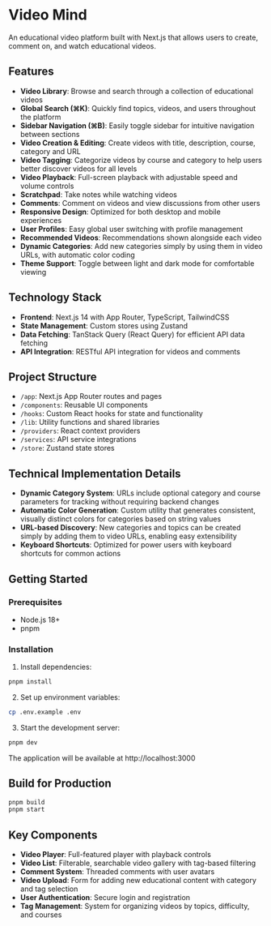 # Video Mind

An educational video platform built with Next.js that allows users to create, comment on, and watch educational videos.

## Features

- **Video Library**: Browse and search through a collection of educational videos
- **Global Search (⌘K)**: Quickly find topics, videos, and users throughout the platform
- **Sidebar Navigation (⌘B)**: Easily toggle sidebar for intuitive navigation between sections
- **Video Creation & Editing**: Create videos with title, description, course, category and URL
- **Video Tagging**: Categorize videos by course and category to help users better discover videos for all levels
- **Video Playback**: Full-screen playback with adjustable speed and volume controls
- **Scratchpad**: Take notes while watching videos
- **Comments**: Comment on videos and view discussions from other users
- **Responsive Design**: Optimized for both desktop and mobile experiences
- **User Profiles**: Easy global user switching with profile management
- **Recommended Videos**: Recommendations shown alongside each video
- **Dynamic Categories**: Add new categories simply by using them in video URLs, with automatic color coding
- **Theme Support**: Toggle between light and dark mode for comfortable viewing

## Technology Stack

- **Frontend**: Next.js 14 with App Router, TypeScript, TailwindCSS
- **State Management**: Custom stores using Zustand
- **Data Fetching**: TanStack Query (React Query) for efficient API data fetching
- **API Integration**: RESTful API integration for videos and comments

## Project Structure

- `/app`: Next.js App Router routes and pages
- `/components`: Reusable UI components
- `/hooks`: Custom React hooks for state and functionality
- `/lib`: Utility functions and shared libraries
- `/providers`: React context providers
- `/services`: API service integrations
- `/store`: Zustand state stores

## Technical Implementation Details

- **Dynamic Category System**: URLs include optional category and course parameters for tracking without requiring backend changes
- **Automatic Color Generation**: Custom utility that generates consistent, visually distinct colors for categories based on string values
- **URL-based Discovery**: New categories and topics can be created simply by adding them to video URLs, enabling easy extensibility
- **Keyboard Shortcuts**: Optimized for power users with keyboard shortcuts for common actions

## Getting Started

### Prerequisites

- Node.js 18+
- pnpm

### Installation

1. Install dependencies:

```bash
pnpm install
```

2. Set up environment variables:

```bash
cp .env.example .env
```

3. Start the development server:

```bash
pnpm dev
```

The application will be available at http://localhost:3000

## Build for Production

```bash
pnpm build
pnpm start
```

## Key Components

- **Video Player**: Full-featured player with playback controls
- **Video List**: Filterable, searchable video gallery with tag-based filtering
- **Comment System**: Threaded comments with user avatars
- **Video Upload**: Form for adding new educational content with category and tag selection
- **User Authentication**: Secure login and registration
- **Tag Management**: System for organizing videos by topics, difficulty, and courses
